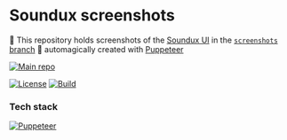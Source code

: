 # Soundux screenshots
📸 This repository holds screenshots of the [Soundux UI](https://github.com/Soundux/soundux-ui) in the [`screenshots` branch](https://github.com/Soundux/screenshots/tree/screenshots#readme) 🧙 automagically created with [Puppeteer](https://pptr.dev/)

[![Main repo](https://img.shields.io/badge/View%20our%20main%20repo-181717?style=for-the-badge&logo=github&logoColor=fff)](https://github.com/Soundux/Soundux)

[![License](https://img.shields.io/github/license/Soundux/screenshots?style=for-the-badge)](https://github.com/Soundux/screenshots/blob/master/LICENSE)
[![Build](https://img.shields.io/github/workflow/status/Soundux/screenshots/ci?&style=for-the-badge)](https://github.com/Soundux/screenshots/actions?query=workflow%3A%22ci%22)

### Tech stack
[![Puppeteer](https://img.shields.io/badge/Puppeteer-40B5A4?style=for-the-badge&logo=puppeteer&logoColor=fff)](https://pptr.dev/)
